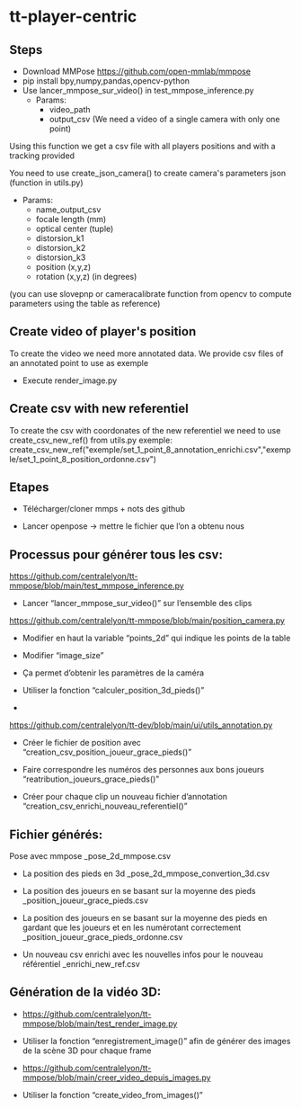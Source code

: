 # tt-player-centric

## Steps
- Download MMPose https://github.com/open-mmlab/mmpose
- pip install bpy,numpy,pandas,opencv-python
- Use lancer_mmpose_sur_video() in test_mmpose_inference.py
  - Params:
    - video_path
    - output_csv
(We need a video of a single camera with only one point)

Using this function we get a csv file with all players positions and with a tracking provided

You need to use create_json_camera() to create camera's parameters json (function in utils.py) 
  - Params:
    - name_output_csv
    - focale length (mm)
    - optical center (tuple)
    - distorsion_k1
    - distorsion_k2
    - distorsion_k3
    - position (x,y,z)
    - rotation (x,y,z) (in degrees)

(you can use slovepnp or cameracalibrate function from opencv to compute parameters using the table as reference)

## Create video of player's position
To create the video we need more annotated data. We provide csv files of an annotated point to use as exemple
- Execute render_image.py

## Create csv with new referentiel
To create the csv with coordonates of the new referentiel we need to use create_csv_new_ref() from utils.py
exemple:
create_csv_new_ref("exemple/set_1_point_8_annotation_enrichi.csv","exemple/set_1_point_8_position_ordonne.csv")

## Etapes
- Télécharger/cloner mmps + nots des github

- Lancer openpose -> mettre le fichier que l’on a obtenu nous

## Processus pour générer tous les csv:

https://github.com/centralelyon/tt-mmpose/blob/main/test_mmpose_inference.py 

- Lancer “lancer_mmpose_sur_video()” sur l’ensemble des clips

https://github.com/centralelyon/tt-mmpose/blob/main/position_camera.py 

- Modifier en haut la variable “points_2d” qui indique les points de la table

- Modifier “image_size”

- Ça permet d’obtenir les paramètres de la caméra

- Utiliser la fonction “calculer_position_3d_pieds()”
- 
https://github.com/centralelyon/tt-dev/blob/main/ui/utils_annotation.py 

- Créer le fichier de position avec “creation_csv_position_joueur_grace_pieds()”

- Faire correspondre les numéros des personnes aux bons joueurs “reatribution_joueurs_grace_pieds()”

- Créer pour chaque clip un nouveau fichier d’annotation “creation_csv_enrichi_nouveau_referentiel()”

## Fichier générés:
Pose avec mmpose _pose_2d_mmpose.csv

- La position des pieds en 3d _pose_2d_mmpose_convertion_3d.csv

- La position des joueurs en se basant sur la moyenne des pieds _position_joueur_grace_pieds.csv

- La position des joueurs en se basant sur la moyenne des pieds en gardant que les joueurs et en les numérotant correctement _position_joueur_grace_pieds_ordonne.csv

- Un nouveau csv enrichi avec les nouvelles infos pour le nouveau référentiel _enrichi_new_ref.csv

## Génération de la vidéo 3D:

- https://github.com/centralelyon/tt-mmpose/blob/main/test_render_image.py 

- Utiliser la fonction “enregistrement_image()” afin de générer des images de la scène 3D pour chaque frame

- https://github.com/centralelyon/tt-mmpose/blob/main/creer_video_depuis_images.py 

- Utiliser la fonction “create_video_from_images()”
